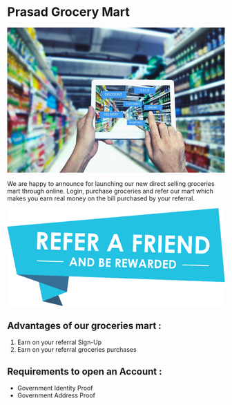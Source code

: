 # Prasad Grocery Mart
![](https://github.com/prasadbobbilla/Prasad-Grocery-Mart/blob/master/GettyImages-691117788-5ab9a1053418c60036b78d71-5abda7bf0e23d9003637f418.jpg)

We are happy to announce for launching our new direct selling groceries mart through online. Login, purchase groceries and refer our mart which makes you earn real money on the bill purchased by your referral. 

![](https://github.com/prasadbobbilla/Prasad-Grocery-Mart/blob/master/refer.png)

## Advantages of our groceries mart :
 
 1. Earn on your referral Sign-Up
 2. Earn on your referral groceries purchases

## Requirements to open an Account :

- Government Identity Proof
- Government Address Proof
